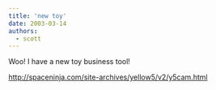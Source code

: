 ```yaml
---
title: 'new toy'
date: 2003-03-14
authors:
  - scott
---
```


Woo! I have a new toy business tool!

http://spaceninja.com/site-archives/yellow5/v2/y5cam.html

